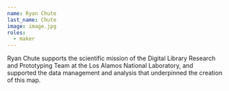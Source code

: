 ```yaml
---
name: Ryan Chute
last_name: Chute
image: image.jpg
roles:
  - maker
---
```

Ryan Chute supports the scientific mission of the Digital Library Research and Prototyping Team at the Los Alamos National Laboratory, and supported the data management and analysis that underpinned the creation of this map.
